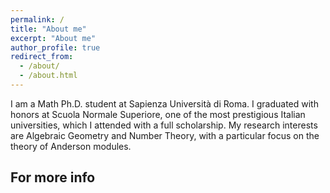 ```yaml
---
permalink: /
title: "About me"
excerpt: "About me"
author_profile: true
redirect_from: 
  - /about/
  - /about.html
---
```


I am a Math Ph.D. student at Sapienza Università di Roma. I graduated with honors at Scuola Normale Superiore, one of the most prestigious Italian universities, which I attended with a full scholarship. My research interests are Algebraic Geometry and Number Theory, with a particular focus on the theory of Anderson modules.


For more info
------
